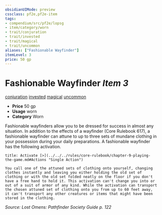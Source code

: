 ```yaml
---
obsidianUIMode: preview
cssclass: pf2e,pf2e-item
tags:
- compendium/src/pf2e/lopsg
- item/category/worn
- trait/conjuration
- trait/invested
- trait/magical
- trait/uncommon
aliases: ["Fashionable Wayfinder"]
itemLevel: 3
price: 50 gp
---
```

# Fashionable Wayfinder *Item 3*  
[conjuration](../../../rules/traits/conjuration.md)  [invested](../../../rules/traits/invested.md)  [magical](../../../rules/traits/magical.md)  [uncommon](../../../rules/traits/uncommon.md)  

- **Price** 50 gp
- **Usage** worn
- **Category** Worn

Fashionable wayfinders allow you to be dressed for success in almost any situation. In addition to the effects of a wayfinder (Core Rulebook 617), a fashionable wayfinder can attune to up to three sets of mundane clothing in your possession during your daily preparations. A fashionable wayfinder has the following activation.

```ad-embed-ability
title: Activate [>](../../../rules/core-rulebook/chapter-9-playing-the-game.md#Actions "Single Action")

You call one of the attuned sets of clothing onto yourself, changing clothes instantly and leaving you either holding the old set of clothing or with the old set folded neatly on the floor if you don't have a free hand to hold it. This activation can't change you into or out of a suit of armor of any kind. While the activation can transport the chosen attuned set of clothing onto you from up to 60 feet away, it can't transport any other creatures or items that might have been stored in the clothing.
```

*Source: Lost Omens: Pathfinder Society Guide p. 122*
